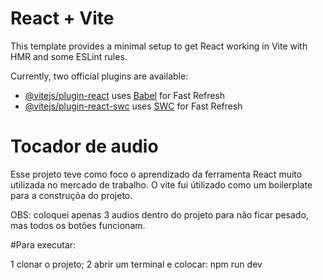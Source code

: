 # React + Vite

This template provides a minimal setup to get React working in Vite with HMR and some ESLint rules.

Currently, two official plugins are available:

- [@vitejs/plugin-react](https://github.com/vitejs/vite-plugin-react/blob/main/packages/plugin-react/README.md) uses [Babel](https://babeljs.io/) for Fast Refresh
- [@vitejs/plugin-react-swc](https://github.com/vitejs/vite-plugin-react-swc) uses [SWC](https://swc.rs/) for Fast Refresh

# Tocador de audio

Esse projeto teve como foco o aprendizado da ferramenta React muito utilizada no mercado de trabalho.
O vite fui útilizado como um boilerplate para a construçõa do projeto.

OBS: coloquei apenas 3 audios dentro do projeto para não ficar pesado, mas todos os botões funcionam.

#Para executar:

1 clonar o projeto;
2 abrir um terminal e colocar: npm run dev
